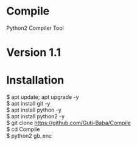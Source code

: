 # Compile
Python2 Compiler Tool

# Version 1.1

# Installation 
$ apt update; apt upgrade -y <br>
$ apt install git -y <br>
$ apt install python -y <br>
$ apt install python2 -y <br>
$ git clone https://github.com/Guti-Baba/Compile <br>
$ cd Compile <br>
$ python2 gb_enc
